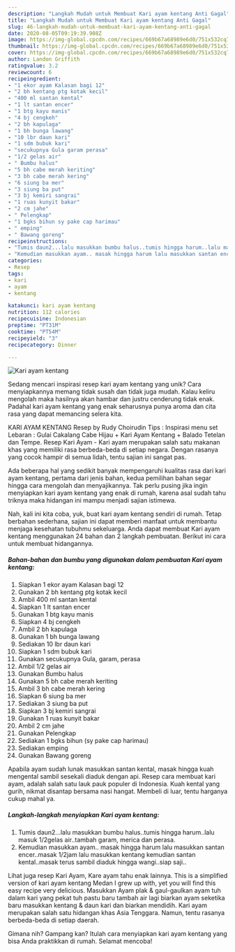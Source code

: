 ```yaml
---
description: "Langkah Mudah untuk Membuat Kari ayam kentang Anti Gagal"
title: "Langkah Mudah untuk Membuat Kari ayam kentang Anti Gagal"
slug: 46-langkah-mudah-untuk-membuat-kari-ayam-kentang-anti-gagal
date: 2020-08-05T09:19:39.908Z
image: https://img-global.cpcdn.com/recipes/669b67a68989e6d0/751x532cq70/kari-ayam-kentang-foto-resep-utama.jpg
thumbnail: https://img-global.cpcdn.com/recipes/669b67a68989e6d0/751x532cq70/kari-ayam-kentang-foto-resep-utama.jpg
cover: https://img-global.cpcdn.com/recipes/669b67a68989e6d0/751x532cq70/kari-ayam-kentang-foto-resep-utama.jpg
author: Landon Griffith
ratingvalue: 3.2
reviewcount: 6
recipeingredient:
- "1 ekor ayam Kalasan bagi 12"
- "2 bh kentang ptg kotak kecil"
- "400 ml santan kental"
- "1 lt santan encer"
- "1 btg kayu manis"
- "4 bj cengkeh"
- "2 bh kapulaga"
- "1 bh bunga lawang"
- "10 lbr daun kari"
- "1 sdm bubuk kari"
- "secukupnya Gula garam perasa"
- "1/2 gelas air"
- " Bumbu halus"
- "5 bh cabe merah keriting"
- "3 bh cabe merah kering"
- "6 siung ba mer"
- "3 siung ba put"
- "3 bj kemiri sangrai"
- "1 ruas kunyit bakar"
- "2 cm jahe"
- " Pelengkap"
- "1 bgks bihun sy pake cap harimau"
- " emping"
- " Bawang goreng"
recipeinstructions:
- "Tumis daun2...lalu masukkan bumbu halus..tumis hingga harum..lalu masuk 1/2gelas air..tambah garam, merica dan perasa."
- "Kemudian masukkan ayam.. masak hingga harum lalu masukkan santan encer..masak 1/2jam lalu masukkan kentang kemudian santan kental..masak terus sambil diaduk hingga wangi..siap saji.."
categories:
- Resep
tags:
- kari
- ayam
- kentang

katakunci: kari ayam kentang 
nutrition: 112 calories
recipecuisine: Indonesian
preptime: "PT31M"
cooktime: "PT54M"
recipeyield: "3"
recipecategory: Dinner

---
```



![Kari ayam kentang](https://img-global.cpcdn.com/recipes/669b67a68989e6d0/751x532cq70/kari-ayam-kentang-foto-resep-utama.jpg)

Sedang mencari inspirasi resep kari ayam kentang yang unik? Cara menyiapkannya memang tidak susah dan tidak juga mudah. Kalau keliru mengolah maka hasilnya akan hambar dan justru cenderung tidak enak. Padahal kari ayam kentang yang enak seharusnya punya aroma dan cita rasa yang dapat memancing selera kita.

KARI AYAM KENTANG Resep by Rudy Choirudin Tips : Inspirasi menu set Lebaran : Gulai Cakalang Cabe Hijau + Kari Ayam Kentang + Balado Tetelan dan Tempe. Resep Kari Ayam - Kari ayam merupakan salah satu makanan khas yang memiliki rasa berbeda-beda di setiap negara. Dengan rasanya yang cocok hampir di semua lidah, tentu sajian ini sangat pas.

Ada beberapa hal yang sedikit banyak mempengaruhi kualitas rasa dari kari ayam kentang, pertama dari jenis bahan, kedua pemilihan bahan segar hingga cara mengolah dan menyajikannya. Tak perlu pusing jika ingin menyiapkan kari ayam kentang yang enak di rumah, karena asal sudah tahu triknya maka hidangan ini mampu menjadi sajian istimewa.


Nah, kali ini kita coba, yuk, buat kari ayam kentang sendiri di rumah. Tetap berbahan sederhana, sajian ini dapat memberi manfaat untuk membantu menjaga kesehatan tubuhmu sekeluarga. Anda dapat membuat Kari ayam kentang menggunakan 24 bahan dan 2 langkah pembuatan. Berikut ini cara untuk membuat hidangannya.

<!--inarticleads1-->

##### Bahan-bahan dan bumbu yang digunakan dalam pembuatan Kari ayam kentang:

1. Siapkan 1 ekor ayam Kalasan bagi 12
1. Gunakan 2 bh kentang ptg kotak kecil
1. Ambil 400 ml santan kental
1. Siapkan 1 lt santan encer
1. Gunakan 1 btg kayu manis
1. Siapkan 4 bj cengkeh
1. Ambil 2 bh kapulaga
1. Gunakan 1 bh bunga lawang
1. Sediakan 10 lbr daun kari
1. Siapkan 1 sdm bubuk kari
1. Gunakan secukupnya Gula, garam, perasa
1. Ambil 1/2 gelas air
1. Gunakan  Bumbu halus
1. Gunakan 5 bh cabe merah keriting
1. Ambil 3 bh cabe merah kering
1. Siapkan 6 siung ba mer
1. Sediakan 3 siung ba put
1. Siapkan 3 bj kemiri sangrai
1. Gunakan 1 ruas kunyit bakar
1. Ambil 2 cm jahe
1. Gunakan  Pelengkap
1. Sediakan 1 bgks bihun (sy pake cap harimau)
1. Sediakan  emping
1. Gunakan  Bawang goreng


Apabila ayam sudah lunak masukkan santan kental, masak hingga kuah mengental sambil sesekali diaduk dengan api. Resep cara membuat kari ayam, adalah salah satu lauk pauk populer di Indonesia. Kuah kental yang gurih, nikmat disantap bersama nasi hangat. Membeli di luar, tentu harganya cukup mahal ya. 

<!--inarticleads2-->

##### Langkah-langkah menyiapkan Kari ayam kentang:

1. Tumis daun2...lalu masukkan bumbu halus..tumis hingga harum..lalu masuk 1/2gelas air..tambah garam, merica dan perasa.
1. Kemudian masukkan ayam.. masak hingga harum lalu masukkan santan encer..masak 1/2jam lalu masukkan kentang kemudian santan kental..masak terus sambil diaduk hingga wangi..siap saji..


Lihat juga resep Kari Ayam, Kare ayam tahu enak lainnya. This is a simplified version of kari ayam kentang Medan I grew up with, yet you will find this easy recipe very delicious. Masukkan Ayam plak &amp; gaul-gaulkan ayam tuh dalam kari yang pekat tuh pastu baru tambah air lagi biarkan ayam seketika baru masukkan kentang &amp; daun kari dan biarkan mendidih. Kari ayam merupakan salah satu hidangan khas Asia Tenggara. Namun, tentu rasanya berbeda-beda di setiap daerah. 

Gimana nih? Gampang kan? Itulah cara menyiapkan kari ayam kentang yang bisa Anda praktikkan di rumah. Selamat mencoba!
